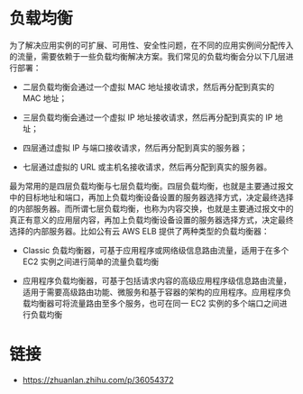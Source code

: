 # 负载均衡

为了解决应用实例的可扩展、可用性、安全性问题，在不同的应用实例间分配传入的流量，需要依赖于一些负载均衡解决方案。我们常见的负载均衡会分以下几层进行部署：

- 二层负载均衡会通过一个虚拟 MAC 地址接收请求，然后再分配到真实的 MAC 地址；

- 三层负载均衡会通过一个虚拟 IP 地址接收请求，然后再分配到真实的 IP 地址；

- 四层通过虚拟 IP 与端口接收请求，然后再分配到真实的服务器；

- 七层通过虚拟的 URL 或主机名接收请求，然后再分配到真实的服务器。

最为常用的是四层负载均衡与七层负载均衡。四层负载均衡，也就是主要通过报文中的目标地址和端口，再加上负载均衡设备设置的服务器选择方式，决定最终选择的内部服务器。而所谓七层负载均衡，也称为内容交换，也就是主要通过报文中的真正有意义的应用层内容，再加上负载均衡设备设置的服务器选择方式，决定最终选择的内部服务器。比如公有云 AWS ELB 提供了两种类型的负载均衡器：

- Classic 负载均衡器，可基于应用程序或网络级信息路由流量，适用于在多个 EC2 实例之间进行简单的流量负载均衡

- 应用程序负载均衡器，可基于包括请求内容的高级应用程序级信息路由流量，适用于需要高级路由功能、微服务和基于容器的架构的应用程序。应用程序负载均衡器可将流量路由至多个服务，也可在同一 EC2 实例的多个端口之间进行负载均衡

# 链接

- https://zhuanlan.zhihu.com/p/36054372
